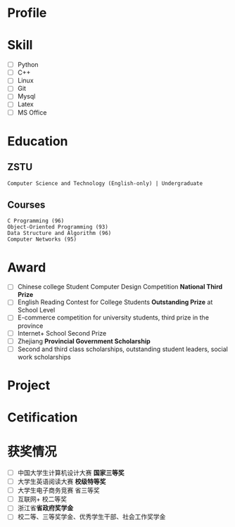 # Profile

# Skill

+ [ ] Python
+ [ ] C++
+ [ ] Linux
+ [ ] Git
+ [ ] Mysql
+ [ ] Latex
+ [ ] MS Office

# Education

## ZSTU

    Computer Science and Technology (English-only) | Undergraduate

## Courses

    C Programming (96)
    Object-Oriented Programming (93)
    Data Structure and Algorithm (96)
    Computer Networks (95)
    

# Award

+ [ ] Chinese college Student Computer Design Competition <b>National Third Prize</b>
+ [ ] English Reading Contest for College Students <b>Outstanding Prize</b> at School Level
+ [ ] E-commerce competition for university students, third prize in the province
+ [ ] Internet+ School Second Prize
+ [ ] Zhejiang <b>Provincial Government Scholarship</b>
+ [ ] Second and third class scholarships, outstanding student leaders, social work scholarships

# Project

# Cetification  



# 获奖情况

+ [ ] 中国大学生计算机设计大赛 <b>国家三等奖</b>
+ [ ] 大学生英语阅读大赛 <b>校级特等奖</b>
+ [ ] 大学生电子商务竞赛 省三等奖
+ [ ] 互联网+ 校二等奖
+ [ ] 浙江省<b>省政府奖学金</b>
+ [ ] 校二等、三等奖学金、优秀学生干部、社会工作奖学金